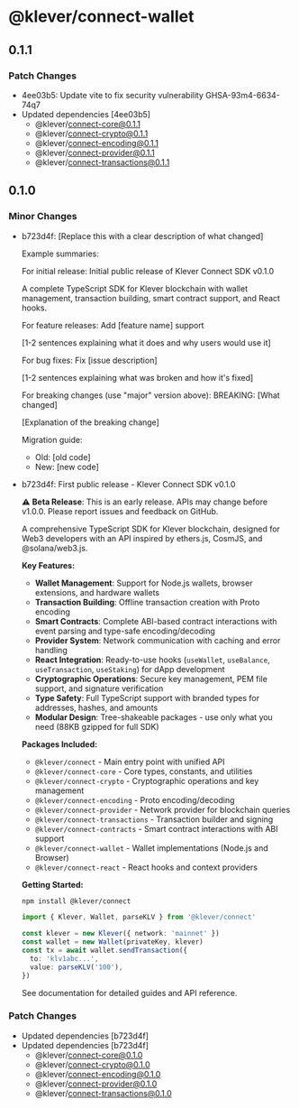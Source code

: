# @klever/connect-wallet

## 0.1.1

### Patch Changes

- 4ee03b5: Update vite to fix security vulnerability GHSA-93m4-6634-74q7
- Updated dependencies [4ee03b5]
  - @klever/connect-core@0.1.1
  - @klever/connect-crypto@0.1.1
  - @klever/connect-encoding@0.1.1
  - @klever/connect-provider@0.1.1
  - @klever/connect-transactions@0.1.1

## 0.1.0

### Minor Changes

- b723d4f: [Replace this with a clear description of what changed]

  Example summaries:

  For initial release:
  Initial public release of Klever Connect SDK v0.1.0

  A complete TypeScript SDK for Klever blockchain with wallet management,
  transaction building, smart contract support, and React hooks.

  For feature releases:
  Add [feature name] support

  [1-2 sentences explaining what it does and why users would use it]

  For bug fixes:
  Fix [issue description]

  [1-2 sentences explaining what was broken and how it's fixed]

  For breaking changes (use "major" version above):
  BREAKING: [What changed]

  [Explanation of the breaking change]

  Migration guide:
  - Old: [old code]
  * New: [new code]

- b723d4f: First public release - Klever Connect SDK v0.1.0

  ⚠️ **Beta Release**: This is an early release. APIs may change before v1.0.0.
  Please report issues and feedback on GitHub.

  A comprehensive TypeScript SDK for Klever blockchain, designed for Web3 developers
  with an API inspired by ethers.js, CosmJS, and @solana/web3.js.

  **Key Features:**
  - **Wallet Management**: Support for Node.js wallets, browser extensions, and hardware wallets
  - **Transaction Building**: Offline transaction creation with Proto encoding
  - **Smart Contracts**: Complete ABI-based contract interactions with event parsing and type-safe encoding/decoding
  - **Provider System**: Network communication with caching and error handling
  - **React Integration**: Ready-to-use hooks (`useWallet`, `useBalance`, `useTransaction`, `useStaking`) for dApp development
  - **Cryptographic Operations**: Secure key management, PEM file support, and signature verification
  - **Type Safety**: Full TypeScript support with branded types for addresses, hashes, and amounts
  - **Modular Design**: Tree-shakeable packages - use only what you need (88KB gzipped for full SDK)

  **Packages Included:**
  - `@klever/connect` - Main entry point with unified API
  - `@klever/connect-core` - Core types, constants, and utilities
  - `@klever/connect-crypto` - Cryptographic operations and key management
  - `@klever/connect-encoding` - Proto encoding/decoding
  - `@klever/connect-provider` - Network provider for blockchain queries
  - `@klever/connect-transactions` - Transaction builder and signing
  - `@klever/connect-contracts` - Smart contract interactions with ABI support
  - `@klever/connect-wallet` - Wallet implementations (Node.js and Browser)
  - `@klever/connect-react` - React hooks and context providers

  **Getting Started:**

  ```bash
  npm install @klever/connect
  ```

  ```typescript
  import { Klever, Wallet, parseKLV } from '@klever/connect'

  const klever = new Klever({ network: 'mainnet' })
  const wallet = new Wallet(privateKey, klever)
  const tx = await wallet.sendTransaction({
    to: 'klv1abc...',
    value: parseKLV('100'),
  })
  ```

  See documentation for detailed guides and API reference.

### Patch Changes

- Updated dependencies [b723d4f]
- Updated dependencies [b723d4f]
  - @klever/connect-core@0.1.0
  - @klever/connect-crypto@0.1.0
  - @klever/connect-encoding@0.1.0
  - @klever/connect-provider@0.1.0
  - @klever/connect-transactions@0.1.0
